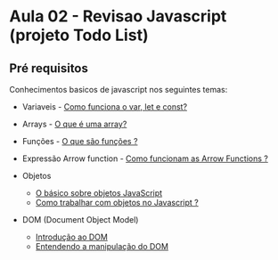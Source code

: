# Aula 02 - Revisao Javascript (projeto Todo List)

## Pré requisitos

Conhecimentos basicos de javascript nos seguintes temas:

- Variaveis - [Como funciona o var, let e const?](https://medium.com/collabcode/javascript-e-suas-vari%C3%A1veis-var-let-e-const-b035b44c2dab)

- Arrays - [O que é uma array?](https://developer.mozilla.org/pt-BR/docs/Learn/JavaScript/First_steps/Arrays)

- Funções - [O que são funções ?](https://developer.mozilla.org/pt-BR/docs/Web/JavaScript/Guide/Functions)

- Expressão Arrow function - [Como funcionam as Arrow Functions ?](https://developer.mozilla.org/pt-BR/docs/Web/JavaScript/Reference/Functions/Arrow_functions)

- Objetos
  - [O básico sobre objetos JavaScript](https://developer.mozilla.org/pt-BR/docs/Learn/JavaScript/Objects/Basics)
  - [Como trabalhar com objetos no Javascript ?](https://developer.mozilla.org/pt-BR/docs/Web/JavaScript/Guide/Working_with_Objects)

- DOM (Document Object Model)
  - [Introdução ao DOM](https://developer.mozilla.org/pt-BR/docs/Web/API/Document_Object_Model/Introduction#what_is_the_dom)
  - [Entendendo a manipulação do DOM](https://tableless.com.br/entendendo-o-dom-document-object-model/)
